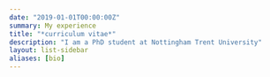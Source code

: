 ```yaml
---
date: "2019-01-01T00:00:00Z"
summary: My experience
title: "*curriculum vitae*"
description: "I am a PhD student at Nottingham Trent University"
layout: list-sidebar
aliases: [bio]
---
```

